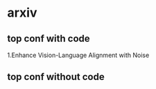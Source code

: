 # arxiv
## top conf with code
1.Enhance Vision-Language Alignment with Noise

## top conf without code
